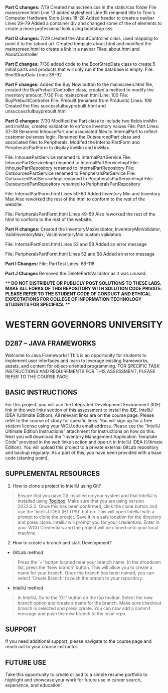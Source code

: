 **Part C changes:**
7/19
Created mainscreen.css in the static/css folder
File mainscreen.html
Line 13 added stylesheet
Line 15 renamed title to Tom's Computer Hardware Store
Lines 18-28 Added header to create a navbar
Lines 29-79 Added a container div and changed some of the of elements to create a more professional look using bootstrap css

**Part D changes:**
7/29
created the AboutController class, used mapping to point it to the /about url. Created template about.html and modified the mainscreen.html to create a link in a navbar
Files: about.html and AboutController


**Part E changes:**
7/30
added code to the BootStrapData class to create 5 initial parts and products that will only run if the database is empty.
File: BootStrapData
Lines 39-92

**Part F changes:**
Added the Buy Now button to the mainscreen.html file, created the BuyPrebuiltController class, created a method to modify the inventory amount.
7/30
File: mainscreen.html
Line: 100
File: BuyPrebuiltController
File: Prebuilt (renamed from Products)
Lines: 109
Created the files successfulbuyprebuilt.html and unsuccessfulbuyprebuilt.html

**Part G changes:**
7/30
Modified the Part class to include two fields invMin and invMax, created validation to enforce inventory values
File: Part
Lines: 37-38
Renamed InhousePart and associated files to InternalPart to reflect customer buisness logic.
Renamed the OutsourcedPart class and associated files to Peripherals. 
Modifed the InternalPartForm and PeripheralsPartForm to display invMin and invMax.

File: InhousePartService renamed to InternalPartService
File: InhousePartServiceImpl renamed to InternalPartServiceImpl
File: InhousePartRepository renamed to InternalPartRepository
File: OutsourcedPartService renamed to PeripheralsParService
File: OutsourcedPartServiceImpl renamed to PeripheralsParServiceImpl
File: OutsourcedPartRepository renamed to PeripheralsPartRepository

File: InternalPartForm.html
Lines 50-60 Added Inventory Min and Inventory Max
Also reworked the rest of the html to conform to the rest of the website.

File: PeripheralsPartForm.html
Lines 49-59
Also reworked the rest of the html to conform to the rest of the website.

**Part H changes:**
Created the InventoryMaxValidator, InventoryMinValidator, ValidInventoryMax, ValidInventoryMin custom validators

File: InternalPartForm.html
Lines 53 and 59 Added an error message


File: PeripheralsPartForm.html
Lines 52 and 58 Added an error message


**Part I Changes:**
File: PartTest
Lines: 86-118

**Part J Changes**
Removed the DeletePartsValidator as it was unused. 


<strong>** DO NOT DISTRIBUTE OR PUBLICLY POST SOLUTIONS TO THESE LABS. MAKE ALL FORKS OF THIS REPOSITORY WITH SOLUTION CODE PRIVATE. PLEASE REFER TO THE STUDENT CODE OF CONDUCT AND ETHICAL EXPECTATIONS FOR COLLEGE OF INFORMATION TECHNOLOGY STUDENTS FOR SPECIFICS. ** </strong>

# WESTERN GOVERNORS UNIVERSITY 
## D287 – JAVA FRAMEWORKS
Welcome to Java Frameworks! This is an opportunity for students to implement user interfaces and learn to leverage existing frameworks, assets, and content for object-oriented programming.
FOR SPECIFIC TASK INSTRUCTIONS AND REQUIREMENTS FOR THIS ASSESSMENT, PLEASE REFER TO THE COURSE PAGE.
## BASIC INSTRUCTIONS
For this project, you will use the Integrated Development Environment (IDE) link in the web links section of this assessment to install the IDE, IntelliJ IDEA (Ultimate Edition). All relevant links are on the course page. Please refer to the course of study for specific links. You will sign up for a free student license using your WGU.edu email address. Please see the “IntelliJ Ultimate Edition Instructions” attachment for instructions on how do this. Next you will download the “Inventory Management Application Template Code” provided in the web links section and open it in IntelliJ IDEA (Ultimate Edition). You will upload this project to a private external GitLab repository and backup regularly. As a part of this, you have been provided with a base code (starting point). 

## SUPPLEMENTAL RESOURCES  
1.	How to clone a project to IntelliJ using Git?

> Ensure that you have Git installed on your system and that IntelliJ is installed using [Toolbox](https://www.jetbrains.com/toolbox-app/). Make sure that you are using version 2022.3.2. Once this has been confirmed, click the clone button and use the 'IntelliJ IDEA (HTTPS)' button. This will open IntelliJ with a prompt to clone the proejct. Save it in a safe location for the directory and press clone. IntelliJ will prompt you for your credentials. Enter in your WGU Credentials and the project will be cloned onto your local machine.  

2. How to create a branch and start Development?

- GitLab method
> Press the '+' button located near your branch name. In the dropdown list, press the 'New branch' button. This will allow you to create a name for your branch. Once the branch has been named, you can select 'Create Branch' to push the branch to your repository.

- IntelliJ method
> In IntelliJ, Go to the 'Git' button on the top toolbar. Select the new branch option and create a name for the branch. Make sure checkout branch is selected and press create. You can now add a commit message and push the new branch to the local repo.

## SUPPORT
If you need additional support, please navigate to the course page and reach out to your course instructor.
## FUTURE USE
Take this opportunity to create or add to a simple resume portfolio to highlight and showcase your work for future use in career search, experience, and education!
